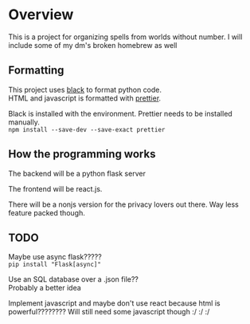 # Overview

This is a project for organizing spells from worlds without number.
I will include some of my dm's broken homebrew as well

## Formatting

This project uses [black](https://github.com/psf/black) to format python code.  
HTML and javascript is formatted with [prettier](https://github.com/prettier/prettier).

Black is installed with the environment. Prettier needs to be installed
manually.  
`npm install --save-dev --save-exact prettier`

## How the programming works

The backend will be a python flask server

The frontend will be react.js.

There will be a nonjs version for the privacy lovers out there.
Way less feature packed though.

## TODO

Maybe use async flask?????  
`pip install "Flask[async]"`

Use an SQL database over a .json file??  
Probably a better idea

Implement javascript and maybe don't use react
because html is powerful???????? Will still need
some javascript though :/ :/ :/